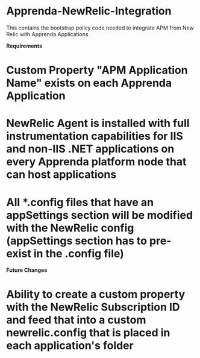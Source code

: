 Apprenda-NewRelic-Integration
=============================

This contains the bootstrap policy code needed to integrate APM from New Relic with Apprenda Applications

**Requirements**
# Custom Property "APM Application Name" exists on each Apprenda Application
# NewRelic Agent is installed with full instrumentation capabilities for IIS and non-IIS .NET applications on every Apprenda platform node that can host applications
# All *.config files that have an appSettings section will be modified with the NewRelic config (appSettings section has to pre-exist in the .config file)

**Future Changes**
# Ability to create a custom property with the NewRelic Subscription ID and feed that into a custom newrelic.config that is placed in each application's folder

